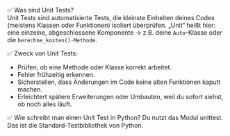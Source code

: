 ✅ Was sind Unit Tests?  
Unit Tests sind automatisierte Tests, die kleinste Einheiten deines Codes (meistens Klassen oder Funktionen) isoliert 
überprüfen. „Unit“ heißt hier: eine einzelne, abgeschlossene Komponente → z.B. deine `Auto`-Klasse oder die 
`berechne_kosten()-Methode`.

✅ Zweck von Unit Tests:
* Prüfen, ob eine Methode oder Klasse korrekt arbeitet.
* Fehler frühzeitig erkennen.
* Sicherstellen, dass Änderungen im Code keine alten Funktionen kaputt machen.
* Erleichtert spätere Erweiterungen oder Umbauten, weil du sofort siehst, ob noch alles läuft.

✅ Wie schreibt man einen Unit Test in Python?
Du nutzt das Modul unittest.
Das ist die Standard-Testbibliothek von Python.